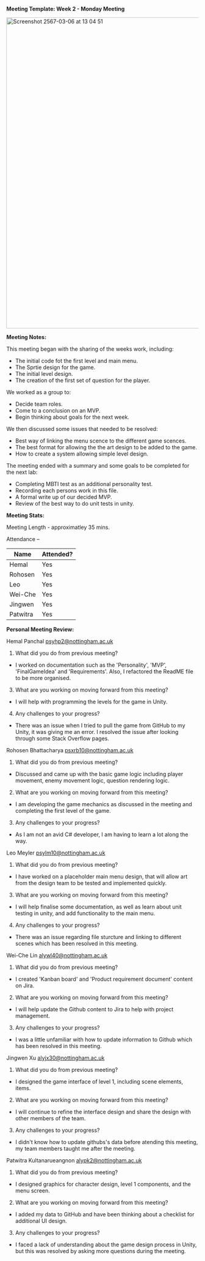 **Meeting Template: Week 2 - Monday Meeting**

<img width="813" alt="Screenshot 2567-03-06 at 13 04 51" src="https://github.com/Roho7/comp4024/assets/158864988/9722ab67-94c4-406d-98c2-fd3be8c3a885">

**Meeting Notes:**

This meeting began with the sharing of the weeks work, including:

- The initial code fot the first level and main menu.
- The Sprtie design for the game.
- The initial level design.
- The creation of the first set of question for the player.

We worked as a group to:

- Decide team roles.
- Come to a conclusion on an MVP.
- Begin thinking about goals for the next week.

We then discussed some issues that needed to be resolved:

- Best way of linking the menu scence to the different game scences.
- The best format for allowing the the art design to be added to the game.
- How to create a system allowing simple level design.

The meeting ended with a summary and some goals to be completed for the next lab:

- Completing MBTI test as an additional personality test.
- Recording each persons work in this file.
- A formal write up of our decided MVP.
- Review of the best way to do unit tests in unity.

**Meeting Stats:**

Meeting Length - approximatley 35 mins.

Attendance –

| Name     | Attended? |
| -------- | --------- |
| Hemal    | Yes       |
| Rohosen  | Yes       |
| Leo      | Yes       |
| Wei-Che  | Yes       |
| Jingwen  | Yes       |
| Patwitra | Yes       |

**Personal Meeting Review:**

Hemal Panchal [psyhp2@nottingham.ac.uk](mailto:psyhp2@nottingham.ac.uk)

1. What did you do from previous meeting?

- I worked on documentation such as the 'Personality', 'MVP', 'FinalGameIdea' and 'Requirements'. Also, I refactored the ReadME file to be more organised.

3. What are you working on moving forward from this meeting?

- I will help with programming the levels for the game in Unity.

4. Any challenges to your progress?

- There was an issue when I tried to pull the game from GitHub to my Unity, it was giving me an error. I resolved the issue after looking through some Stack Overflow pages.

Rohosen Bhattacharya [psxrb10@nottingham.ac.uk](mailto:psxrb10@nottingham.ac.uk)

1. What did you do from previous meeting?

- Discussed and came up with the basic game logic including player movement, enemy movement logic, question rendering logic.

2. What are you working on moving forward from this meeting?

- I am developing the game mechanics as discussed in the meeting and completing the first level of the game.

3. Any challenges to your progress?

- As I am not an avid C# developer, I am having to learn a lot along the way.

Leo Meyler [psylm10@nottingham.ac.uk](mailto:psylm10@nottingham.ac.uk)

1. What did you do from previous meeting?

- I have worked on a placeholder main menu design, that will allow art from the design team to be tested and implemented quickly.

3. What are you working on moving forward from this meeting?

- I will help finalise some documentation, as well as learn about unit testing in unity, and add functionality to the main menu.

4. Any challenges to your progress?

- There was an issue regarding file sturcture and linking to different scenes which has been resolved in this meeting.

Wei-Che Lin [alywl40@nottingham.ac.uk](mailto:alywl40@nottingham.ac.uk)

1. What did you do from previous meeting?

- I created 'Kanban board' and 'Product requirement document' content on Jira.

2. What are you working on moving forward from this meeting?

- I will help update the Github content to Jira to help with project management.

3. Any challenges to your progress?

- I was a little unfamiliar with how to update information to Github which has been resolved in this meeting.

Jingwen Xu [alyjx30@nottingham.ac.uk](mailto:alyjx30@nottingham.ac.uk)

1. What did you do from previous meeting?

- I designed the game interface of level 1, including scene elements, items.

2. What are you working on moving forward from this meeting?

- I will continue to refine the interface design and share the design with other members of the team.

3. Any challenges to your progress?

- I didn't know how to update githubs's data before atending this meeting, my team members taught me after the meeting.

Patwitra Kultanarueangnon [alypk2@nottingham.ac.uk](mailto:alypk2@nottingham.ac.uk)

1. What did you do from previous meeting?

- I designed graphics for character design, level 1 components, and the menu screen.

2. What are you working on moving forward from this meeting?

- I added my data to GitHub and have been thinking about a checklist for additional UI design.

3. Any challenges to your progress?

- I faced a lack of understanding about the game design process in Unity, but this was resolved by asking more questions during the meeting.
